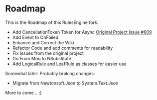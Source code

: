 # Roadmap

This is the Roadmap of this RulesEngine fork.

- Add CancellationToken Token for Async [Original Project Issue #609](https://github.com/microsoft/RulesEngine/issues/609)
- Add Event to OnFailed
- Enhance and Correct the Wiki
- Refactor Code and add comments for readability
- Fix Issues from the original project
- Go From Moq to NSubstitute 
- Add LogicalRule and LeafRule as classes for easier use


Somewhat later:
Probably braking changes:
- Migrate from Newtonsoft.Json to System.Text.Json

More to come .. :)
